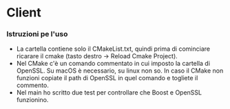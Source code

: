 # Client
### Istruzioni pe l'uso
* La cartella contiene solo il CMakeList.txt, quindi prima di cominciare ricarare il cmake (tasto destro -> Reload Cmake Project).
* Nel CMake c'è un comando commentato in cui imposto la cartella di OpenSSL. Su macOS è necessario, su linux non so. In caso il CMake non funzioni copiate il path di OpenSSL in quel comando e togliete il commento.
* Nel main ho scritto due test per controllare che Boost e OpenSSL funzionino.